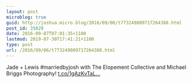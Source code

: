 ```yaml
---
layout: post
microblog: true
guid: http://joshua.micro.blog/2016/09/06/t773249809717264388.html
post_id: 35029
date: 2016-09-07T07:01:35+1100
lastmod: 2019-07-30T17:41:21+1100
type: post
url: /2016/09/06/t773249809717264388.html
---
```

Jade + Lewis #marriedbyjosh with The Elopement Collective and Michael Briggs Photography! [t.co/1gAzKvTaL...](https://t.co/1gAzKvTaL2)
